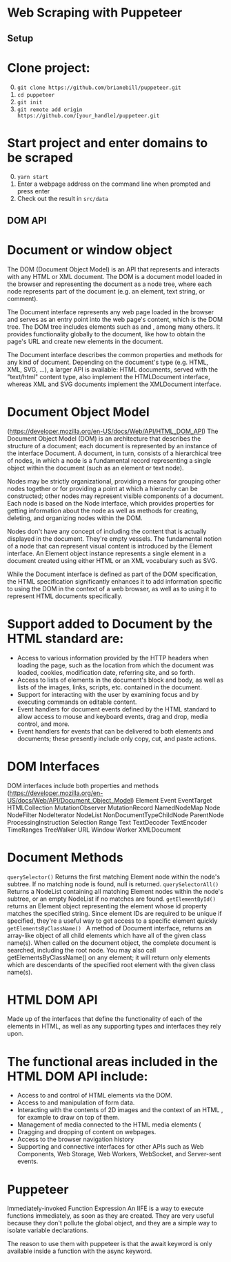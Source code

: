 # Web Scraping with Puppeteer

## Setup

# Clone project:
0. `git clone https://github.com/brianebill/puppeteer.git`
0. `cd puppeteer`
0. `git init`
0. `git remote add origin https://github.com/[your_handle]/puppeteer.git`

# Start project and enter domains to be scraped
0. `yarn start`
0. Enter a webpage address on the command line when prompted and press enter
0. Check out the result in `src/data`

## DOM API

# Document or window object
The DOM (Document Object Model) is an API that represents and interacts with any HTML or XML document. The DOM is a document model loaded in the browser and representing the document as a node tree, where each node represents part of the document (e.g. an element, text string, or comment).

The Document interface represents any web page loaded in the browser and serves as an entry point into the web page's content, which is the DOM tree. The DOM tree includes elements such as <body> and <table>, among many others. It provides functionality globally to the document, like how to obtain the page's URL and create new elements in the document.

The Document interface describes the common properties and methods for any kind of document. Depending on the document's type (e.g. HTML, XML, SVG, …), a larger API is available: HTML documents, served with the "text/html" content type, also implement the HTMLDocument interface, whereas XML and SVG documents implement the XMLDocument interface.

# Document Object Model
(https://developer.mozilla.org/en-US/docs/Web/API/HTML_DOM_API)
The Document Object Model (DOM) is an architecture that describes the structure of a document; each document is represented by an instance of the interface Document. A document, in turn, consists of a hierarchical tree of nodes, in which a node is a fundamental record representing a single object within the document (such as an element or text node).

Nodes may be strictly organizational, providing a means for grouping other nodes together or for providing a point at which a hierarchy can be constructed; other nodes may represent visible components of a document. Each node is based on the Node interface, which provides properties for getting information about the node as well as methods for creating, deleting, and organizing nodes within the DOM.

Nodes don't have any concept of including the content that is actually displayed in the document. They're empty vessels. The fundamental notion of a node that can represent visual content is introduced by the Element interface. An Element object instance represents a single element in a document created using either HTML or an XML vocabulary such as SVG.

While the Document interface is defined as part of the DOM specification, the HTML specification significantly enhances it to add information specific to using the DOM in the context of a web browser, as well as to using it to represent HTML documents specifically.

# Support added to Document by the HTML standard are:

- Access to various information provided by the HTTP headers when loading the page, such as the location from which the document was loaded, cookies, modification date, referring site, and so forth.
- Access to lists of elements in the document's <head> block and body, as well as lists of the images, links, scripts, etc. contained in the document.
- Support for interacting with the user by examining focus and by executing commands on editable content.
- Event handlers for document events defined by the HTML standard to allow access to mouse and keyboard events, drag and drop, media control, and more.
- Event handlers for events that can be delivered to both elements and documents; these presently include only copy, cut, and paste actions.


# DOM Interfaces
DOM interfaces include both properties and methods
(https://developer.mozilla.org/en-US/docs/Web/API/Document_Object_Model)
Element
Event
EventTarget
HTMLCollection
MutationObserver
MutationRecord
NamedNodeMap
Node
NodeFilter
NodeIterator
NodeList
NonDocumentTypeChildNode
ParentNode
ProcessingInstruction
Selection 
Range
Text
TextDecoder 
TextEncoder 
TimeRanges
TreeWalker
URL
Window
Worker
XMLDocument 

# Document Methods
`querySelector()`
Returns the first matching Element node within the node's subtree. If no matching node is found, null is returned.
`querySelectorAll()`
Returns a NodeList containing all matching Element nodes within the node's subtree, or an empty NodeList if no matches are found.
`getElementById()`
returns an Element object representing the element whose id property matches the specified string. Since element IDs are required to be unique if specified, they're a useful way to get access to a specific element quickly
`getElementsByClassName() `
A method of Document interface, returns an array-like object of all child elements which have all of the given class name(s). When called on the document object, the complete document is searched, including the root node. You may also call getElementsByClassName() on any element; it will return only elements which are descendants of the specified root element with the given class name(s).

# HTML DOM API
Made up of the interfaces that define the functionality of each of the elements in HTML, as well as any supporting types and interfaces they rely upon.

# The functional areas included in the HTML DOM API include:

- Access to and control of HTML elements via the DOM.
- Access to and manipulation of form data.
- Interacting with the contents of 2D images and the context of an HTML <canvas>, for example to draw on top of them.
- Management of media connected to the HTML media elements (<audio> and <video>).
- Dragging and dropping of content on webpages.
- Access to the browser navigation history
- Supporting and connective interfaces for other APIs such as Web Components, Web Storage, Web Workers, WebSocket, and Server-sent events.

# Puppeteer

Immediately-invoked Function Expression
An IIFE is a way to execute functions immediately, as soon as they are created. They are very useful because they don't pollute the global object, and they are a simple way to isolate variable declarations.

The reason to use them with puppeteer is that the await keyword is only available inside a function with the async keyword.
